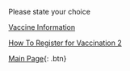 Please state your choice

[Vaccine Information](http://covid-19.moh.gov.my/vaksin-covid-19) 

[How To Register for Vaccination 2](https://www.vaksincovid.gov.my/en/guide/) 

<a href="/start">Main Page</a>{: .btn}
